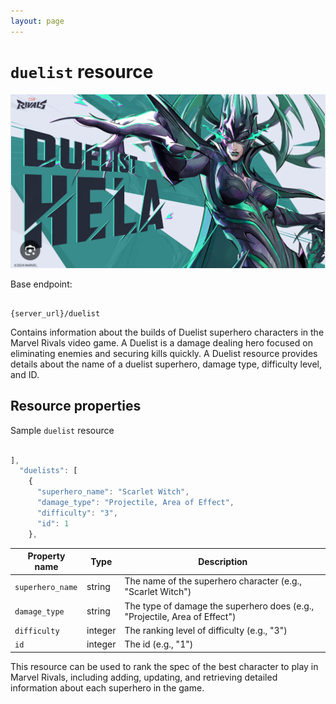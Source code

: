 ```yaml
---
layout: page
---
```


# `duelist` resource

![alt text](../media/Duelist.png)

Base endpoint:

```shell

{server_url}/duelist
```

Contains information about the builds of Duelist superhero characters in the Marvel Rivals video game. A Duelist is a damage dealing hero focused on eliminating enemies and securing kills quickly. A Duelist resource provides details about the name of a duelist superhero, damage type, difficulty level, and ID.

## Resource properties

Sample `duelist` resource

```js

],
  "duelists": [
    {
      "superhero_name": "Scarlet Witch",
      "damage_type": "Projectile, Area of Effect",
      "difficulty": "3",
      "id": 1
    },
```

| Property name    | Type    | Description                                                                |
|------------------|---------|----------------------------------------------------------------------------|
| `superhero_name` | string  | The name of the superhero character (e.g., "Scarlet Witch")                |
| `damage_type`    | string  | The type of damage the superhero does (e.g., "Projectile, Area of Effect") |                              |
| `difficulty`     | integer | The ranking level of difficulty (e.g., "3")                                |
| `id`             | integer | The id (e.g., "1")                                                         |


This resource can be used to rank the spec of the best character to play in Marvel Rivals, including adding, updating, and 
retrieving detailed 
information about each superhero in the game.


